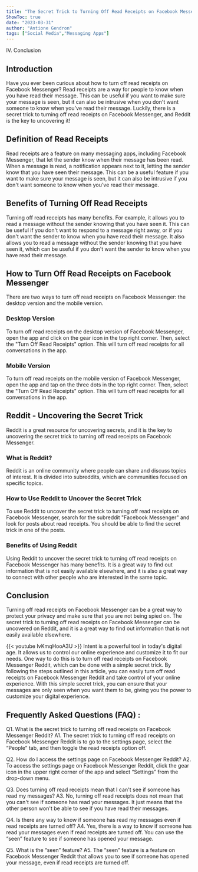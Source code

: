 ```yaml
---
title: "The Secret Trick to Turning Off Read Receipts on Facebook Messenger Reddit - Uncover It Now!"
ShowToc: true 
date: "2023-03-31"
author: "Antione Gendron" 
tags: ["Social Media","Messaging Apps"]
---
```

IV. Conclusion

## Introduction 

Have you ever been curious about how to turn off read receipts on Facebook Messenger? Read receipts are a way for people to know when you have read their message. This can be useful if you want to make sure your message is seen, but it can also be intrusive when you don't want someone to know when you've read their message. Luckily, there is a secret trick to turning off read receipts on Facebook Messenger, and Reddit is the key to uncovering it!

## Definition of Read Receipts 

Read receipts are a feature on many messaging apps, including Facebook Messenger, that let the sender know when their message has been read. When a message is read, a notification appears next to it, letting the sender know that you have seen their message. This can be a useful feature if you want to make sure your message is seen, but it can also be intrusive if you don't want someone to know when you've read their message. 

## Benefits of Turning Off Read Receipts 

Turning off read receipts has many benefits. For example, it allows you to read a message without the sender knowing that you have seen it. This can be useful if you don't want to respond to a message right away, or if you don't want the sender to know when you have read their message. It also allows you to read a message without the sender knowing that you have seen it, which can be useful if you don't want the sender to know when you have read their message. 

## How to Turn Off Read Receipts on Facebook Messenger

There are two ways to turn off read receipts on Facebook Messenger: the desktop version and the mobile version. 

### Desktop Version 

To turn off read receipts on the desktop version of Facebook Messenger, open the app and click on the gear icon in the top right corner. Then, select the "Turn Off Read Receipts" option. This will turn off read receipts for all conversations in the app. 

### Mobile Version 

To turn off read receipts on the mobile version of Facebook Messenger, open the app and tap on the three dots in the top right corner. Then, select the "Turn Off Read Receipts" option. This will turn off read receipts for all conversations in the app. 

## Reddit - Uncovering the Secret Trick 

Reddit is a great resource for uncovering secrets, and it is the key to uncovering the secret trick to turning off read receipts on Facebook Messenger. 

### What is Reddit? 

Reddit is an online community where people can share and discuss topics of interest. It is divided into subreddits, which are communities focused on specific topics. 

### How to Use Reddit to Uncover the Secret Trick 

To use Reddit to uncover the secret trick to turning off read receipts on Facebook Messenger, search for the subreddit "Facebook Messenger" and look for posts about read receipts. You should be able to find the secret trick in one of the posts. 

### Benefits of Using Reddit 

Using Reddit to uncover the secret trick to turning off read receipts on Facebook Messenger has many benefits. It is a great way to find out information that is not easily available elsewhere, and it is also a great way to connect with other people who are interested in the same topic. 

## Conclusion 

Turning off read receipts on Facebook Messenger can be a great way to protect your privacy and make sure that you are not being spied on. The secret trick to turning off read receipts on Facebook Messenger can be uncovered on Reddit, and it is a great way to find out information that is not easily available elsewhere.

{{< youtube IvKmqHooA3U >}} 
Intent is a powerful tool in today's digital age. It allows us to control our online experience and customize it to fit our needs. One way to do this is to turn off read receipts on Facebook Messenger Reddit, which can be done with a simple secret trick. By following the steps outlined in this article, you can easily turn off read receipts on Facebook Messenger Reddit and take control of your online experience. With this simple secret trick, you can ensure that your messages are only seen when you want them to be, giving you the power to customize your digital experience.

## Frequently Asked Questions (FAQ) :
Q1. What is the secret trick to turning off read receipts on Facebook Messenger Reddit?
A1. The secret trick to turning off read receipts on Facebook Messenger Reddit is to go to the settings page, select the “People” tab, and then toggle the read receipts option off.

Q2. How do I access the settings page on Facebook Messenger Reddit?
A2. To access the settings page on Facebook Messenger Reddit, click the gear icon in the upper right corner of the app and select “Settings” from the drop-down menu.

Q3. Does turning off read receipts mean that I can't see if someone has read my messages?
A3. No, turning off read receipts does not mean that you can't see if someone has read your messages. It just means that the other person won't be able to see if you have read their messages.

Q4. Is there any way to know if someone has read my messages even if read receipts are turned off?
A4. Yes, there is a way to know if someone has read your messages even if read receipts are turned off. You can use the “seen” feature to see if someone has opened your message.

Q5. What is the “seen” feature?
A5. The “seen” feature is a feature on Facebook Messenger Reddit that allows you to see if someone has opened your message, even if read receipts are turned off.


